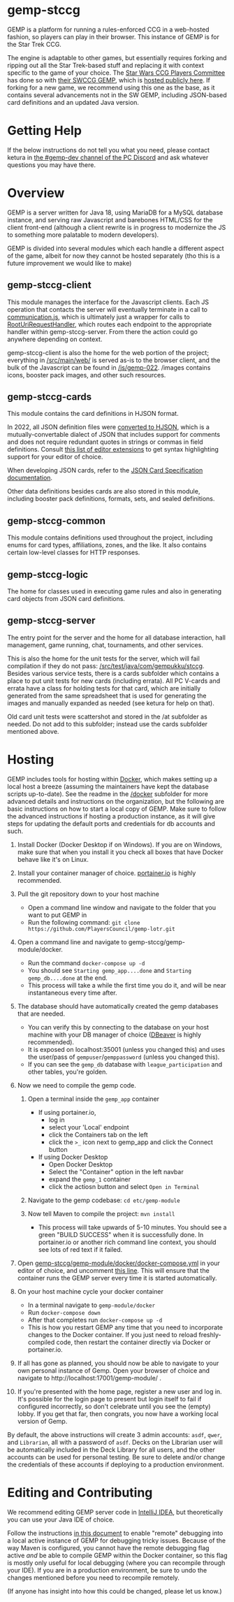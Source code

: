 # gemp-stccg
GEMP is a platform for running a rules-enforced CCG in a web-hosted fashion, so players can play in their browser.  This instance of GEMP is for the Star Trek CCG.

The engine is adaptable to other games, but essentially requires forking and ripping out all the Star Trek-based stuff and replacing it with context specific to the game of your choice.  The [Star Wars CCG Players Committee](https://www.starwarsccg.org/) has done so with [their SWCCG GEMP](https://github.com/PlayersCommittee/gemp-swccg-public), which is [hosted publicly here](https://www.starwarsccg.org/).  If forking for a new game, we recommend using this one as the base, as it contains several advancements not in the SW GEMP, including JSON-based card definitions and an updated Java version.

# Getting Help

If the below instructions do not tell you what you need, please contact ketura in [the #gemp-dev channel of the PC Discord](https://lotrtcgpc.net/discord) and ask whatever questions you may have there.


# Overview

GEMP is a server written for Java 18, using MariaDB for a MySQL database instance, and serving raw Javascript and barebones HTML/CSS for the client front-end (although a client rewrite is in progress to modernize the JS to something more palatable to modern developers).  

GEMP is divided into several modules which each handle a different aspect of the game, albeit for now they cannot be hosted separately (tho this is a future improvement we would like to make)

## gemp-stccg-client
This module manages the interface for the Javascript clients.  Each JS operation that contacts the server will eventually terminate in a call to [communication.js](./gemp-module/gemp-stccg-client/src/main/web/js/gemp-022/communication.js), which is ultimately just a wrapper for calls to [RootUriRequestHandler](./gemp-module/gemp-stccg-server/src/main/java/com/gempukku/stccg/async/handler/RootUriRequestHandler.java), which routes each endpoint to the appropriate handler within gemp-stccg-server.  From there the action could go anywhere depending on context.

gemp-stccg-client is also the home for the web portion of the project; everything in [/src/main/web/](./gemp-module/gemp-stccg-client/src/main/web) is served as-is to the browser client, and the bulk of the Javascript can be found in [/js/gemp-022](./gemp-module/gemp-stccg-client/src/main/web/js/gemp-022).  /images contains icons, booster pack images, and other such resources.

## gemp-stccg-cards

This module contains the card definitions in HJSON format.  

In 2022, all JSON definition files were [converted to HJSON](https://hjson.github.io/), which is a mutually-convertable dialect of JSON that includes support for comments and does not require redundant quotes in strings or commas in field definitions.  Consult [this list of editor extensions](https://hjson.github.io/users.html) to get syntax highlighting support for your editor of choice.

When developing JSON cards, refer to the [JSON Card Specification documentation](https://docs.google.com/document/d/1s26gfFIx6olaXD8ZY1se6dymssvF-Ty6xXpJsFy_dvc/edit#heading=h.nwylf3kc6aef).

Other data definitions besides cards are also stored in this module, including booster pack definitions, formats, sets, and sealed definitions.


## gemp-stccg-common

This module contains definitions used throughout the project, including enums for card types, affiliations, zones, and the like.  It also contains certain low-level classes for HTTP responses.


## gemp-stccg-logic

The home for classes used in executing game rules and also in generating card objects from JSON card definitions.


## gemp-stccg-server

The entry point for the server and the home for all database interaction, hall management, game running, chat, tournaments, and other services.  

This is also the home for the unit tests for the server, which will fail compilation if they do not pass: [/src/test/java/com/gempukku/stccg](gemp-module/gemp-stccg-server/src/test/java/com/gempukku/stccg).  Besides various service tests, there is a cards subfolder which contains a place to put unit tests for new cards (including errata).  All PC V-cards and errata have a class for holding tests for that card, which are initially generated from the same spreadsheet that is used for generating the images and manually expanded as needed (see ketura for help on that). 

Old card unit tests were scattershot and stored in the /at subfolder as needed.  Do not add to this subfolder; instead use the cards subfolder mentioned above.


# Hosting

GEMP includes tools for hosting within [Docker](https://docker-curriculum.com/), which makes setting up a local host a breeze (assuming the maintainers have kept the database scripts up-to-date).  See the readme in the [/docker](/gemp-module/docker) subfolder for more advanced details and instructions on the organization, but the following are basic instructions on how to start a local copy of GEMP.  Make sure to follow the advanced instructions if hosting a production instance, as it will give steps for updating the default ports and credentials for db accounts and such.

1. Install Docker (Docker Desktop if on Windows).  If you are on Windows, make sure that when you install it you check all boxes that have Docker behave like it's on Linux. 

2. Install your container manager of choice.  [portainer.io](https://www.portainer.io/) is highly recommended.

3. Pull the git repository down to your host machine
    * Open a command line window and navigate to the folder that you want to put GEMP in
    * Run the following command: `git clone https://github.com/PlayersCouncil/gemp-lotr.git`

4. Open a command line and navigate to gemp-stccg/gemp-module/docker.  
    * Run the command `docker-compose up -d`
    * You should see `Starting gemp_app....done` and `Starting gemp_db....done` at the end.  
    * This process will take a while the first time you do it, and will be near instantaneous every time after.

5. The database should have automatically created the gemp databases that are needed.  
    * You can verify this by connecting to the database on your host machine with your DB manager of choice ([DBeaver](https://dbeaver.io/) is highly recommended).  
    * It is exposed on localhost:35001 (unless you changed this) and uses the user/pass of `gempuser`/`gemppassword` (unless you changed this).  
    * If you can see the `gemp_db` database with `league_participation` and other tables, you're golden.  

6. Now we need to compile the gemp code.  
    1. Open a terminal inside the `gemp_app` container
        * If using portainer.io, 
            * log in
            * select your 'Local' endpoint
            * click the Containers tab on the left
            * click the `>_` icon next to gemp_app and click the Connect button
        * If using Docker Desktop
            * Open Docker Desktop
            * Select the "Container" option in the left navbar
            * expand the `gemp_1` container
            * click the actiosn button and select `Open in Terminal`

    2. Navigate to the gemp codebase: `cd etc/gemp-module`

    3. Now tell Maven to compile the project: `mvn install`
        * This process will take upwards of 5-10 minutes.  You should see a green "BUILD SUCCESS" when it is successfully done.  In portainer.io or another rich command line context, you should see lots of red text if it failed.

7. Open [gemp-stccg/gemp-module/docker/docker-compose.yml](gemp-module/docker/docker-compose.yml) in your editor of choice, and uncomment [this line](https://github.com/PlayersCouncil/gemp-lotr/blob/master/gemp-lotr/docker/docker-compose.yml#L52).  This will ensure that the container runs the GEMP server every time it is started automatically.

8. On your host machine cycle your docker container
    * In a terminal navigate to `gemp-module/docker`
    * Run `docker-compose down`
    * After that completes run `docker-compose up -d`	
    * This is how you restart GEMP any time that you need to incorporate changes to the Docker container.  If you just need to reload freshly-compiled code, then restart the container directly via Docker or portainer.io.
	
9. If all has gone as planned, you should now be able to navigate to your own personal instance of Gemp.  Open your browser of choice and navigate to http://localhost:17001/gemp-module/ . 

10. If you're presented with the home page, register a new user and log in. It's possible for the login page to present but login itself to fail if configured incorrectly, so don't celebrate until you see the (empty) lobby.  If you get that far, then congrats, you now have a working local version of Gemp.
  
  
By default, the above instructions will create 3 admin accounts: `asdf`, `qwer`, and `Librarian`, all with a password of `asdf`.  Decks on the Librarian user will be automatically included in the Deck Library for all users, and the other accounts can be used for personal testing.  Be sure to delete and/or change the credentials of these accounts if deploying to a production environment.


# Editing and Contributing

We recommend editing GEMP server code in [IntelliJ IDEA](https://www.jetbrains.com/idea/), but theoretically you can use your Java IDE of choice.  

Follow the instructions [in this document](https://docs.google.com/document/d/1mKAm9jCAttcU_M6yWCsjU33Hg98FmhWPchEa5fCG-fs/edit) to enable "remote" debugging into a local active instance of GEMP for debugging tricky issues.  Because of the way Maven is configured, you cannot have the remote debugging flag active *and* be able to compile GEMP within the Docker container, so this flag is mostly only useful for local debugging (where you can recompile through your IDE).  If you are in a production environment, be sure to undo the changes mentioned before you need to recompile remotely.

(If anyone has insight into how this could be changed, please let us know.)




